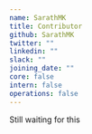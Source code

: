```yaml
---
name: SarathMK
title: Contributor
github: SarathMK
twitter: ""
linkedin: ""
slack: ""
joining_date: ""
core: false
intern: false
operations: false
---
```


Still waiting for this

